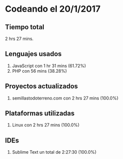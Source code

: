 # Codeando el 20/1/2017

## Tiempo total
2 hrs 27 mins.

## Lenguajes usados
1. JavaScript con 1 hr 31 mins (61.72%)
1. PHP con 56 mins (38.28%)

## Proyectos actualizados
1. semillastodoterreno.com con 2 hrs 27 mins (100.0%)

## Plataformas utilizadas
1. Linux con 2 hrs 27 mins (100.0%)

## IDEs
1. Sublime Text un total de 2:27:30 (100.0%)
